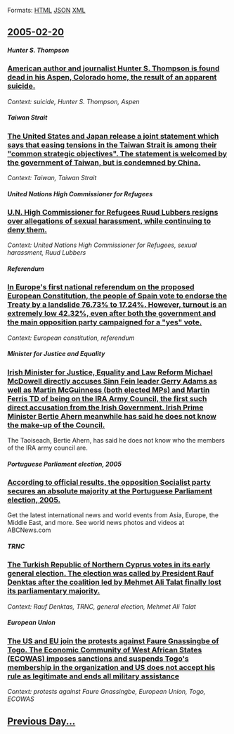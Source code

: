 
Formats: [HTML](2005/02/20/index.html)  [JSON](2005/02/20/index.json)  [XML](2005/02/20/index.xml)  

## [2005-02-20](/news/2005/02/20/index.md)

##### Hunter S. Thompson
### [ American author and journalist Hunter S. Thompson is found dead in his Aspen, Colorado home, the result of an apparent suicide. ](/news/2005/02/20/american-author-and-journalist-hunter-s-thompson-is-found-dead-in-his-aspen-colorado-home-the-result-of-an-apparent-suicide.md)
_Context: suicide, Hunter S. Thompson, Aspen_

##### Taiwan Strait
### [ The United States and Japan release a joint statement which says that easing tensions in the Taiwan Strait is among their "common strategic objectives". The statement is welcomed by the government of Taiwan, but is condemned by China. ](/news/2005/02/20/the-united-states-and-japan-release-a-joint-statement-which-says-that-easing-tensions-in-the-taiwan-strait-is-among-their-common-strategic.md)
_Context: Taiwan, Taiwan Strait_

##### United Nations High Commissioner for Refugees
### [ U.N. High Commissioner for Refugees Ruud Lubbers resigns over allegations of sexual harassment, while continuing to deny them. ](/news/2005/02/20/u-n-high-commissioner-for-refugees-ruud-lubbers-resigns-over-allegations-of-sexual-harassment-while-continuing-to-deny-them.md)
_Context: United Nations High Commissioner for Refugees, sexual harassment, Ruud Lubbers_

##### Referendum
### [ In Europe's first national referendum on the proposed European Constitution, the people of Spain vote to endorse the Treaty by a landslide 76.73% to 17.24%. However, turnout is an extremely low 42.32%, even after both the government and the main opposition party campaigned for a "yes" vote. ](/news/2005/02/20/in-europe-s-first-national-referendum-on-the-proposed-european-constitution-the-people-of-spain-vote-to-endorse-the-treaty-by-a-landslide.md)
_Context: European constitution, referendum_

##### Minister for Justice and Equality
### [ Irish Minister for Justice, Equality and Law Reform Michael McDowell directly accuses Sinn Fein leader Gerry Adams as well as Martin McGuinness (both elected MPs) and Martin Ferris TD of being on the IRA Army Council, the first such direct accusation from the Irish Government. Irish Prime Minister Bertie Ahern meanwhile has said he does not know the make-up of the Council. ](/news/2005/02/20/irish-minister-for-justice-equality-and-law-reform-michael-mcdowell-directly-accuses-sinn-fa-c-in-leader-gerry-adams-as-well-as-martin-mcgui.md)
The Taoiseach, Bertie Ahern, has said he does not know who the members of the IRA army council are.

##### Portuguese Parliament election, 2005
### [ According to official results, the opposition Socialist party secures an absolute majority at the Portuguese Parliament election, 2005. ](/news/2005/02/20/according-to-official-results-the-opposition-socialist-party-secures-an-absolute-majority-at-the-portuguese-parliament-election-2005.md)
Get the latest international news and world events from Asia, Europe, the Middle East, and more. See world news photos and videos at ABCNews.com

##### TRNC
### [ The Turkish Republic of Northern Cyprus votes in its early general election. The election was called by President Rauf Denktas after the coalition led by Mehmet Ali Talat finally lost its parliamentary majority. ](/news/2005/02/20/the-turkish-republic-of-northern-cyprus-votes-in-its-early-general-election-the-election-was-called-by-president-rauf-denktaa-after-the-c.md)
_Context: Rauf Denktas, TRNC, general election, Mehmet Ali Talat_

##### European Union
### [ The US and EU join the protests against Faure Gnassingbe of Togo. The Economic Community of West African States (ECOWAS) imposes sanctions and suspends Togo's membership in the organization and US does not accept his rule as legitimate and ends all military assistance ](/news/2005/02/20/the-us-and-eu-join-the-protests-against-faure-gnassingba-c-of-togo-the-economic-community-of-west-african-states-ecowas-imposes-sanctions.md)
_Context: protests against Faure Gnassingbe, European Union, Togo, ECOWAS_

## [Previous Day...](/news/2005/02/19/index.md)

